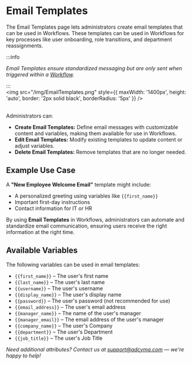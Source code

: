 # Email Templates

The Email Templates page lets administrators create email templates that can be used in Workflows. These templates can be used in Workflows for key processes like user onboarding, role transitions, and department reassignments.

:::info

*Email Templates ensure standardized messaging but are only sent when triggered within a [Workflow](/v1/workflows).*

:::
<br/>
<img src="/img/EmailTemplates.png" style={{ maxWidth: '1400px', height: 'auto', border: '2px solid black', borderRadius: '5px' }} />
<br/><br/>

Administrators can:

* **Create Email Templates:** Define email messages with customizable content and variables, making them available for use in Workflows.
* **Edit Email Templates:** Modify existing templates to update content or adjust variables.
* **Delete Email Templates:** Remove templates that are no longer needed.

<h2>Example Use Case</h2>

A **"New Employee Welcome Email"** template might include:

* A personalized greeting using variables like `{{first_name}}`
* Important first-day instructions
* Contact information for IT or HR

By using **Email Templates** in Workflows, administrators can automate and standardize email communication, ensuring users receive the right information at the right time.

<h2>Available Variables</h2>

The following variables can be used in email templates:

* `{{first_name}}` – The user's first name  
* `{{last_name}}` – The user's last name  
* `{{username}}` – The user's username  
* `{{display_name}}` – The user's display name  
* `{{password}}` – The user's password (not recommended for use) 
* `{{email_address}}` – The user's email address  
* `{{manager_name}}` – The name of the user's manager  
* `{{manager_email}}` – The email address of the user's manager  
* `{{company_name}}` – The user's Company  
* `{{department}}` – The user's Department
* `{{job_title}}` – The user's Job Title

*Need additional attributes? Contact us at support@adcyma.com — we're happy to help!*